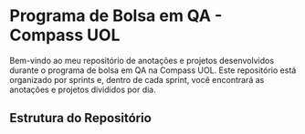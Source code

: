 # Programa de Bolsa em QA - Compass UOL
Bem-vindo ao meu repositório de anotações e projetos desenvolvidos durante o programa de bolsa em QA na Compass UOL. Este repositório está organizado por sprints e, dentro de cada sprint, você encontrará as anotações e projetos divididos por dia.

## Estrutura do Repositório
